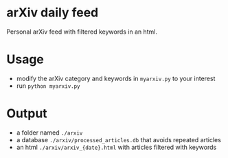 # arXiv daily feed
Personal arXiv feed with filtered keywords in an html.

# Usage

- modify the arXiv category and keywords in `myarxiv.py` to your interest
- run `python myarxiv.py`

# Output

- a folder named `./arxiv`
- a database `./arxiv/processed_articles.db` that avoids repeated articles
- an html `./arxiv/arxiv_{date}.html` with articles filtered with keywords
